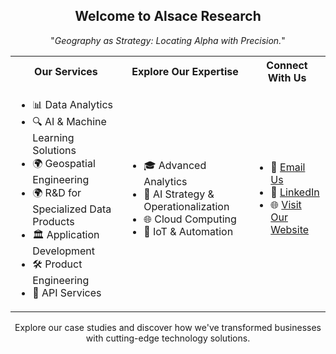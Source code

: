 <div align="center">

## Welcome to Alsace Research

"*Geography as Strategy: Locating Alpha with Precision.*"

</div>

<table align="center">
  <tr>
    <th>Our Services</th>
    <th>Explore Our Expertise</th>
    <th>Connect With Us</th>
  </tr>
  <tr>
    <td>
      <ul>
        <li>📊 Data Analytics</li>
        <li>🔍 AI & Machine Learning Solutions</li>
        <li>🌍 Geospatial Engineering</li>
        <li>🌍 R&D for Specialized Data Products</li>
        <li>🏛 Application Development</li>
        <li>🛠️ Product Engineering</li>
        <li>🔗 API Services</li>
      </ul>
    </td>
    <td>
      <ul>
        <li>🎓 Advanced Analytics</li>
        <li>🤖 AI Strategy & Operationalization</li>
        <li>🌐 Cloud Computing</li>
        <li>📡 IoT & Automation</li>
      </ul>
    </td>
    <td>
      <ul>
        <li>📧 <a href='alsace-research@gmail.com'>Email Us</a></li>
        <li>💼 <a href='https://linkedin.com/company/alsace-research'>LinkedIn</a></li>
        <li>🌐 <a href='https://alsace-research.github.io'>Visit Our Website</a></li>
      </ul>
    </td>
  </tr>
</table>

<div align="center">

Explore our case studies and discover how we've transformed businesses with cutting-edge technology solutions.

</div>
